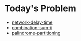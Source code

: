 # Today's Problem

- [network-delay-time](https://leetcode.com/problems/network-delay-time/)
- [combination-sum-ii](https://leetcode.com/problems/combination-sum-ii)
- [palindrome-partitioning](https://leetcode.com/problems/palindrome-partitioning)
